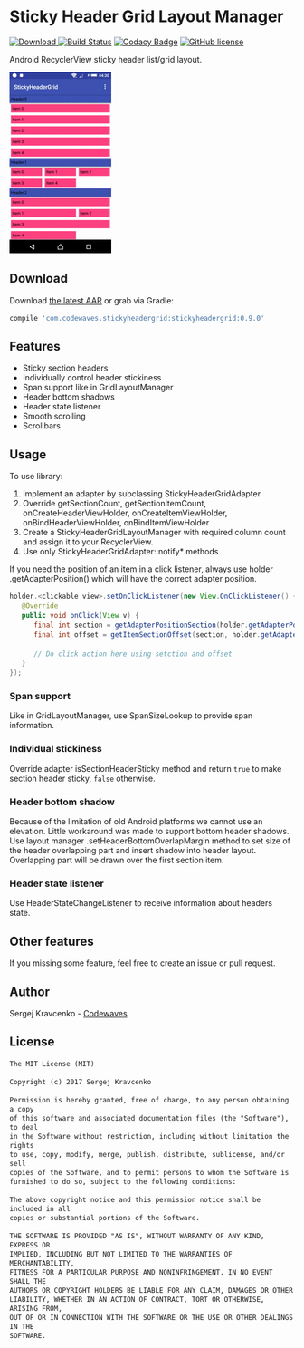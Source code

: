# Sticky Header Grid Layout Manager
[![Download](https://api.bintray.com/packages/codewaves/maven/sticky-header-grid/images/download.svg) ](https://bintray.com/codewaves/maven/sticky-header-grid/_latestVersion)
[![Build Status](https://travis-ci.org/Codewaves/Sticky-Header-Grid.svg?branch=master)](https://travis-ci.org/Codewaves/Sticky-Header-Grid)
[![Codacy Badge](https://api.codacy.com/project/badge/Grade/6ef37130881446ef94953775e9598e40)](https://www.codacy.com/app/Codewaves/Sticky-Header-Grid?utm_source=github.com&amp;utm_medium=referral&amp;utm_content=Codewaves/Sticky-Header-Grid&amp;utm_campaign=Badge_Grade)
[![GitHub license](https://img.shields.io/github/license/mashape/apistatus.svg)](https://github.com/Codewaves/Sticky-Header-Grid/blob/master/LICENSE.txt)

Android RecyclerView sticky header list/grid layout.

![](images/sample.gif)

## Download

Download [the latest AAR][1] or grab via Gradle:
```groovy
compile 'com.codewaves.stickyheadergrid:stickyheadergrid:0.9.0'
```

## Features

* Sticky section headers
* Individually control header stickiness
* Span support like in GridLayoutManager
* Header bottom shadows
* Header state listener
* Smooth scrolling
* Scrollbars

## Usage

To use library:

1. Implement an adapter by subclassing StickyHeaderGridAdapter
2. Override getSectionCount, getSectionItemCount, onCreateHeaderViewHolder, 
onCreateItemViewHolder, onBindHeaderViewHolder, onBindItemViewHolder
3. Create a StickyHeaderGridLayoutManager with required column count and assign it to your RecyclerView.
4. Use only StickyHeaderGridAdapter::notify* methods

If you need the position of an item in a click listener, always use holder .getAdapterPosition() which will have 
the correct adapter position.
 
```java
holder.<clickable view>.setOnClickListener(new View.OnClickListener() {
   @Override
   public void onClick(View v) {
      final int section = getAdapterPositionSection(holder.getAdapterPosition());
      final int offset = getItemSectionOffset(section, holder.getAdapterPosition());

      // Do click action here using setction and offset
   }
});
```

### Span support

Like in GridLayoutManager, use SpanSizeLookup to provide span information.

### Individual stickiness

Override adapter isSectionHeaderSticky method and return `true` to make section header 
sticky, `false` otherwise.

### Header bottom shadow

Because of the limitation of old Android platforms we cannot use an elevation. Little workaround 
was made to support bottom header shadows. Use layout manager .setHeaderBottomOverlapMargin 
method to set size of the header overlapping part and insert shadow into header layout. Overlapping
part will be drawn over the first section item.

### Header state listener

Use HeaderStateChangeListener to receive information about headers state.

## Other features

If you missing some feature, feel free to create an issue or pull request.

## Author

Sergej Kravcenko - [Codewaves][2]


## License

    The MIT License (MIT)

    Copyright (c) 2017 Sergej Kravcenko

    Permission is hereby granted, free of charge, to any person obtaining a copy
    of this software and associated documentation files (the "Software"), to deal
    in the Software without restriction, including without limitation the rights
    to use, copy, modify, merge, publish, distribute, sublicense, and/or sell
    copies of the Software, and to permit persons to whom the Software is
    furnished to do so, subject to the following conditions:

    The above copyright notice and this permission notice shall be included in all
    copies or substantial portions of the Software.

    THE SOFTWARE IS PROVIDED "AS IS", WITHOUT WARRANTY OF ANY KIND, EXPRESS OR
    IMPLIED, INCLUDING BUT NOT LIMITED TO THE WARRANTIES OF MERCHANTABILITY,
    FITNESS FOR A PARTICULAR PURPOSE AND NONINFRINGEMENT. IN NO EVENT SHALL THE
    AUTHORS OR COPYRIGHT HOLDERS BE LIABLE FOR ANY CLAIM, DAMAGES OR OTHER
    LIABILITY, WHETHER IN AN ACTION OF CONTRACT, TORT OR OTHERWISE, ARISING FROM,
    OUT OF OR IN CONNECTION WITH THE SOFTWARE OR THE USE OR OTHER DEALINGS IN THE
    SOFTWARE.

 [1]: https://bintray.com/codewaves/maven/sticky-header-grid/_latestVersion
 [2]: http://www.codewaves.com